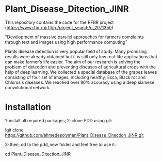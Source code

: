# Plant_Disease_Ditection_JINR
This repository contains the code for the RFBR project (https://www.rfbr.ru/rffi/ru/project_search/o_2071350)

"Development of massive parallel approaches for farmers complaints through text and images using high performance computing"

Plants disease detection is very popular field of study. Many promising results were already obtained but it is still only few real-life applications that can make farmer’s life easier. The aim of our research is solving the problem of detection and preventing diseases of agricultural crops with the help of deep learning. We collected a special database of the grapes leaves consisting of four set of images, including healthy, Esca, Black rot and Chlorosis diseases. We reached over 90% accuracy using a deep siamese convolutional network.

# Installation
1-install all required packages;
2-clone PDD using git:

!git clone https://github.com/ahmedesolyman/Plant_Disease_Ditection_JINR.git

3-then, cd to the pdd_new folder and feel free to use it:

cd Plant_Disease_Ditection_JINR

